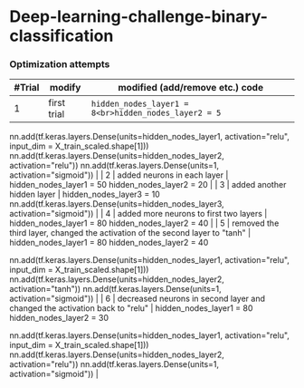 # Deep-learning-challenge-binary-classification

### Optimization attempts
| #Trial | modify | modified (add/remove etc.) code |
|--------|--------|---------|
| 1 | first trial | `hidden_nodes_layer1 = 8<br>hidden_nodes_layer2 = 5`

nn.add(tf.keras.layers.Dense(units=hidden_nodes_layer1, activation="relu", input_dim = X_train_scaled.shape[1]))
nn.add(tf.keras.layers.Dense(units=hidden_nodes_layer2, activation="relu"))
nn.add(tf.keras.layers.Dense(units=1, activation="sigmoid")) |
| 2 | added neurons in each layer | 
hidden_nodes_layer1 =  50
hidden_nodes_layer2 = 20 |
| 3 | added another hidden layer | 
hidden_nodes_layer3 = 10
nn.add(tf.keras.layers.Dense(units=hidden_nodes_layer3, activation="sigmoid")) |
| 4 | added more neurons to first two layers | 
hidden_nodes_layer1 =  80
hidden_nodes_layer2 = 40 |
| 5 | removed the third layer, changed the activation of the second layer to "tanh" | 
hidden_nodes_layer1 = 80
hidden_nodes_layer2 = 40

nn.add(tf.keras.layers.Dense(units=hidden_nodes_layer1, activation="relu", input_dim = X_train_scaled.shape[1]))
nn.add(tf.keras.layers.Dense(units=hidden_nodes_layer2, activation="tanh"))
nn.add(tf.keras.layers.Dense(units=1, activation="sigmoid")) |
| 6 | decreased neurons in second layer and changed the activation back to "relu" | 
hidden_nodes_layer1 =  80
hidden_nodes_layer2 = 30

nn.add(tf.keras.layers.Dense(units=hidden_nodes_layer1, activation="relu", input_dim = X_train_scaled.shape[1]))
nn.add(tf.keras.layers.Dense(units=hidden_nodes_layer2, activation="relu"))
nn.add(tf.keras.layers.Dense(units=1, activation="sigmoid")) |